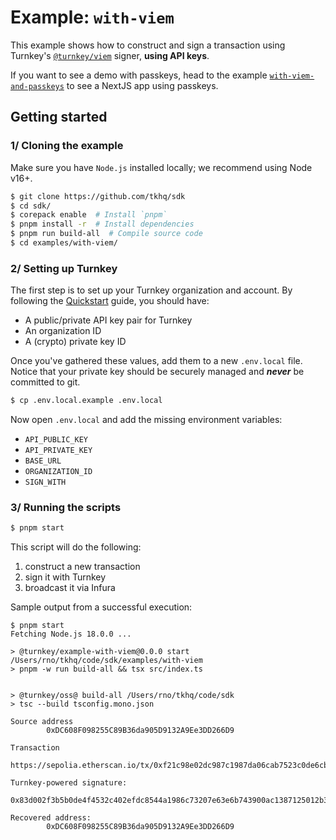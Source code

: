 # Example: `with-viem`

This example shows how to construct and sign a transaction using Turnkey's [`@turnkey/viem`](https://www.npmjs.com/package/@turnkey/viem) signer, **using API keys**.

If you want to see a demo with passkeys, head to the example [`with-viem-and-passkeys`](https://github.com/tkhq/demo-viem-passkeys) to see a NextJS app using passkeys.

## Getting started

### 1/ Cloning the example

Make sure you have `Node.js` installed locally; we recommend using Node v16+.

```bash
$ git clone https://github.com/tkhq/sdk
$ cd sdk/
$ corepack enable  # Install `pnpm`
$ pnpm install -r  # Install dependencies
$ pnpm run build-all  # Compile source code
$ cd examples/with-viem/
```

### 2/ Setting up Turnkey

The first step is to set up your Turnkey organization and account. By following the [Quickstart](https://docs.turnkey.com/getting-started/quickstart) guide, you should have:

- A public/private API key pair for Turnkey
- An organization ID
- A (crypto) private key ID

Once you've gathered these values, add them to a new `.env.local` file. Notice that your private key should be securely managed and **_never_** be committed to git.

```bash
$ cp .env.local.example .env.local
```

Now open `.env.local` and add the missing environment variables:

- `API_PUBLIC_KEY`
- `API_PRIVATE_KEY`
- `BASE_URL`
- `ORGANIZATION_ID`
- `SIGN_WITH`

### 3/ Running the scripts

```bash
$ pnpm start
```

This script will do the following:

1. construct a new transaction
2. sign it with Turnkey
3. broadcast it via Infura

Sample output from a successful execution:

```
$ pnpm start
Fetching Node.js 18.0.0 ...

> @turnkey/example-with-viem@0.0.0 start /Users/rno/tkhq/code/sdk/examples/with-viem
> pnpm -w run build-all && tsx src/index.ts


> @turnkey/oss@ build-all /Users/rno/tkhq/code/sdk
> tsc --build tsconfig.mono.json

Source address
        0xDC608F098255C89B36da905D9132A9Ee3DD266D9

Transaction
        https://sepolia.etherscan.io/tx/0xf21c98e02dc987c1987da06cab7523c0de6cb3a275064c918001907d9adfc11d

Turnkey-powered signature:
        0x83d002f3b5b0de4f4532c402efdc8544a1986c73207e63e6b743900ac1387125012b39c0918fafb9cde4293480f670c007c84c6c63e149cb0c8ca9409a36ca351b

Recovered address:
        0xDC608F098255C89B36da905D9132A9Ee3DD266D9
```
